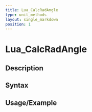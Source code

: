 ```yaml
---
title: Lua_CalcRadAngle
type: unit_methods
layout: single_markdown
position: 1
---
```


# Lua_CalcRadAngle

## Description

## Syntax

## Usage/Example


